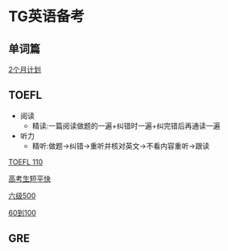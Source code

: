 # TG英语备考
## 单词篇
[2个月计划](https://zhuanlan.zhihu.com/p/38191414)

## TOEFL

- 阅读
    - 精读:一篇阅读做题的一遍+纠错时一遍+纠完错后再通读一遍
- 听力
    - 精听:做题→纠错→重听并核对英文→不看内容重听→跟读

[TOEFL 110](https://zhuanlan.zhihu.com/p/29026198?utm_source=qq&utm_medium=social&utm_oi=736283920542203904)

[高考生短平快](https://www.1point3acres.com/bbs/thread-576890-1-1.html)

[六级500](https://www.cc98.org/topic/5221614/1#1)

[60到100](https://www.cc98.org/topic/5181699)

## GRE
